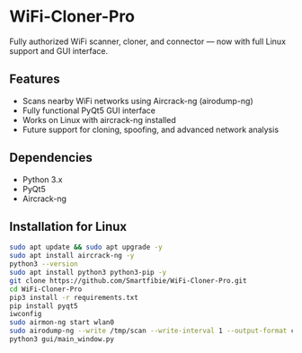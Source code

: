 # WiFi-Cloner-Pro

Fully authorized WiFi scanner, cloner, and connector — now with full Linux support and GUI interface.

## Features
- Scans nearby WiFi networks using Aircrack-ng (airodump-ng)
- Fully functional PyQt5 GUI interface
- Works on Linux with aircrack-ng installed
- Future support for cloning, spoofing, and advanced network analysis

## Dependencies

- Python 3.x
- PyQt5
- Aircrack-ng

## Installation for Linux

```bash
sudo apt update && sudo apt upgrade -y
sudo apt install aircrack-ng -y
python3 --version
sudo apt install python3 python3-pip -y
git clone https://github.com/Smartfibie/WiFi-Cloner-Pro.git
cd WiFi-Cloner-Pro
pip3 install -r requirements.txt
pip install pyqt5
iwconfig
sudo airmon-ng start wlan0
sudo airodump-ng --write /tmp/scan --write-interval 1 --output-format csv wlan0mon
python3 gui/main_window.py
